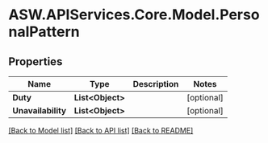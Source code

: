 # ASW.APIServices.Core.Model.PersonalPattern
## Properties

Name | Type | Description | Notes
------------ | ------------- | ------------- | -------------
**Duty** | **List&lt;Object&gt;** |  | [optional] 
**Unavailability** | **List&lt;Object&gt;** |  | [optional] 

[[Back to Model list]](../README.md#documentation-for-models) [[Back to API list]](../README.md#documentation-for-api-endpoints) [[Back to README]](../README.md)

